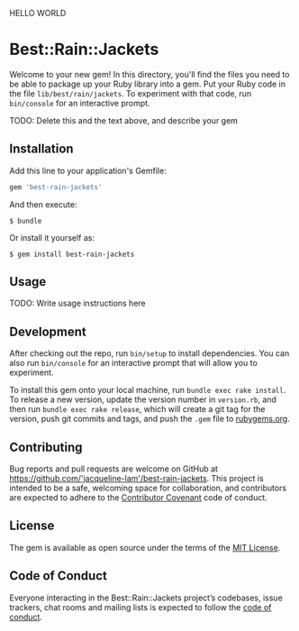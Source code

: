 HELLO WORLD

# Best::Rain::Jackets

Welcome to your new gem! In this directory, you'll find the files you need to be able to package up your Ruby library into a gem. Put your Ruby code in the file `lib/best/rain/jackets`. To experiment with that code, run `bin/console` for an interactive prompt.

TODO: Delete this and the text above, and describe your gem

## Installation

Add this line to your application's Gemfile:

```ruby
gem 'best-rain-jackets'
```

And then execute:

    $ bundle

Or install it yourself as:

    $ gem install best-rain-jackets

## Usage

TODO: Write usage instructions here

## Development

After checking out the repo, run `bin/setup` to install dependencies. You can also run `bin/console` for an interactive prompt that will allow you to experiment.

To install this gem onto your local machine, run `bundle exec rake install`. To release a new version, update the version number in `version.rb`, and then run `bundle exec rake release`, which will create a git tag for the version, push git commits and tags, and push the `.gem` file to [rubygems.org](https://rubygems.org).

## Contributing

Bug reports and pull requests are welcome on GitHub at https://github.com/'jacqueline-lam'/best-rain-jackets. This project is intended to be a safe, welcoming space for collaboration, and contributors are expected to adhere to the [Contributor Covenant](http://contributor-covenant.org) code of conduct.

## License

The gem is available as open source under the terms of the [MIT License](https://opensource.org/licenses/MIT).

## Code of Conduct

Everyone interacting in the Best::Rain::Jackets project’s codebases, issue trackers, chat rooms and mailing lists is expected to follow the [code of conduct](https://github.com/'jacqueline-lam'/best-rain-jackets/blob/master/CODE_OF_CONDUCT.md).
